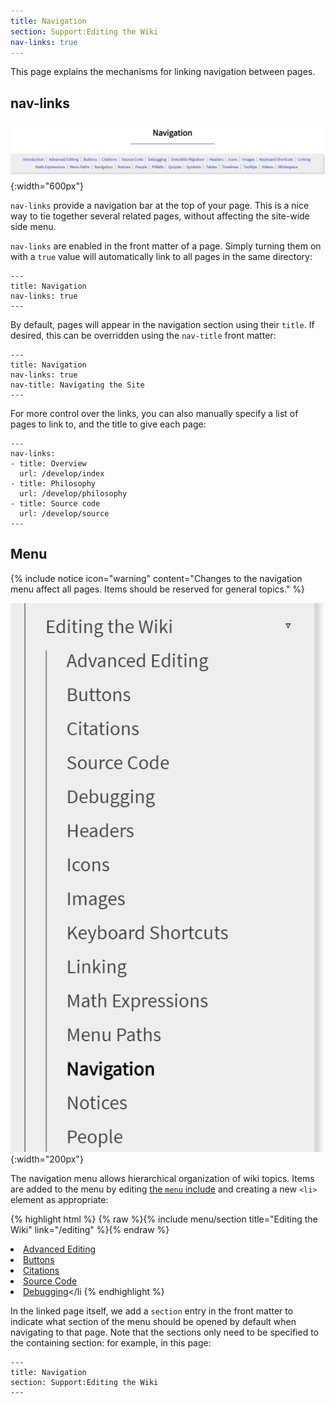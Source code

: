 ```yaml
---
title: Navigation
section: Support:Editing the Wiki
nav-links: true
---
```


This page explains the mechanisms for linking navigation between pages.

## nav-links

![nav-links](/media/editing/nav-links.png){:width="600px"}

`nav-links` provide a navigation bar at the top of your page. This is a nice way to tie together several related pages, without affecting the site-wide side menu.

`nav-links` are enabled in the front matter of a page. Simply turning them on with a `true` value will automatically link to all pages in the same directory:

```
---
title: Navigation
nav-links: true
---
```

By default, pages will appear in the navigation section using their `title`. If desired, this can be overridden using the `nav-title` front matter:

```
---
title: Navigation
nav-links: true
nav-title: Navigating the Site
---
```

For more control over the links, you can also manually specify a list of pages to link to, and the title to give each page:

```
---
nav-links:
- title: Overview
  url: /develop/index
- title: Philosophy
  url: /develop/philosophy
- title: Source code
  url: /develop/source
---
```



## Menu

{% include notice icon="warning" content="Changes to the navigation menu affect all pages. Items should be reserved for general topics." %}

![menu](/media/editing/menu.png){:width="200px"}

The navigation menu allows hierarchical organization of wiki topics. Items are added to the menu by editing [the `menu` include](https://github.com/micro-manager/micro-manager.github.io/blob/main/_includes/layout/menu) and creating a new `<li>` element as appropriate:

{% highlight html %}
            {% raw %}{% include menu/section title="Editing the Wiki" link="/editing" %}{% endraw %}
              <li><a href="/editing/advanced">Advanced Editing</a></li>
              <li><a href="/editing/buttons">Buttons</a></li>
              <li><a href="/editing/citations">Citations</a></li>
              <li><a href="/editing/code">Source Code</a></li>
              <li><a href="/editing/debugging">Debugging</a></li
{% endhighlight %}

In the linked page itself, we add a `section` entry in the front matter to indicate what section of the menu should be opened by default when navigating to that page. Note that the sections only need to be specified to the containing section: for example, in this page:

```
---
title: Navigation
section: Support:Editing the Wiki
---
```
